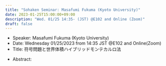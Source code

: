 ```yaml
---
title: "Sohaken Seminar: Masafumi Fukuma (Kyoto University)"
date: 2023-01-25T15:00:00+09:00
description: "Wed. 01/25 14:35- (JST) @E102 and Online (Zoom)"
draft: false
---
```


- Speaker:
Masafumi Fukuma (Kyoto University)
- Date:
Wednesday 01/25/2023 from 14:35 JST @E102 and Online(Zoom)
- Title: 
符号問題と世界体積ハイブリッドモンテカルロ法

<!--more-->

- Abstract:


